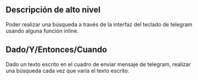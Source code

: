 ## Descripción de alto nivel

Poder realizar una búsqueda a través de la interfaz del teclado de telegram usando alguna función inline.

## Dado/Y/Entonces/Cuando

Dado un texto escrito en el cuadro de enviar mensaje de telegram, realizar una búsqueda cada vez que varía el texto escrito.
